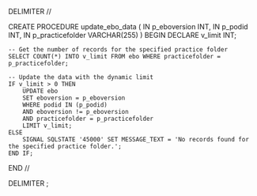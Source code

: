 

DELIMITER //

CREATE PROCEDURE update_ebo_data (
    IN p_eboversion INT,
    IN p_podid INT,
    IN p_practicefolder VARCHAR(255)
)
BEGIN
    DECLARE v_limit INT;

    -- Get the number of records for the specified practice folder
    SELECT COUNT(*) INTO v_limit FROM ebo WHERE practicefolder = p_practicefolder;

    -- Update the data with the dynamic limit
    IF v_limit > 0 THEN
        UPDATE ebo
        SET eboversion = p_eboversion
        WHERE podid IN (p_podid)
        AND eboversion != p_eboversion
        AND practicefolder = p_practicefolder
        LIMIT v_limit;
    ELSE
        SIGNAL SQLSTATE '45000' SET MESSAGE_TEXT = 'No records found for the specified practice folder.';
    END IF;
END //

DELIMITER ;
